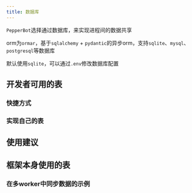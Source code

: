 ```yaml
---
title: 数据库
---
```



`PepperBot`选择通过数据库，来实现进程间的数据共享

orm为`ormar`，基于`sqlalchemy` + `pydantic`的异步orm，支持`sqlite`、`mysql`、`postgresql`等数据库

默认使用`sqlite`，可以通过`.env`修改数据库配置

## 开发者可用的表

### 快捷方式

### 实现自己的表

## 使用建议

## 框架本身使用的表

### 在多worker中同步数据的示例
